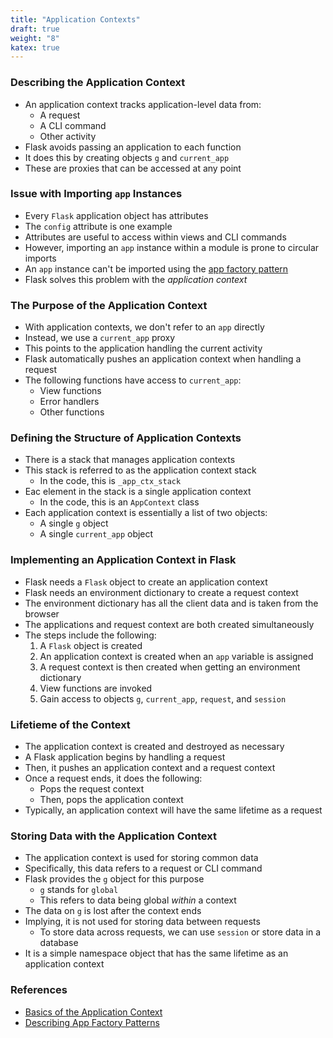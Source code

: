 ```yaml
---
title: "Application Contexts"
draft: true
weight: "8"
katex: true
---
```


### Describing the Application Context
- An application context tracks application-level data from:
	- A request
	- A CLI command
	- Other activity
- Flask avoids passing an application to each function
- It does this by creating objects `g` and `current_app`
- These are proxies that can be accessed at any point

### Issue with Importing `app` Instances
- Every `Flask` application object has attributes
- The `config` attribute is one example
- Attributes are useful to access within views and CLI commands
- However, importing an `app` instance within a module is prone to circular imports
- An `app` instance can't be imported using the [app factory pattern](https://flask.palletsprojects.com/en/1.1.x/patterns/appfactories/)
- Flask solves this problem with the *application context*

### The Purpose of the Application Context
- With application contexts, we don't refer to an `app` directly
- Instead, we use a `current_app` proxy
- This points to the application handling the current activity
- Flask automatically pushes an application context when handling a request
- The following functions have access to `current_app`:
	- View functions
	- Error handlers
	- Other functions

### Defining the Structure of Application Contexts
- There is a stack that manages application contexts
- This stack is referred to as the application context stack
	- In the code, this is `_app_ctx_stack`
- Eac element in the stack is a single application context
	- In the code, this is an `AppContext` class
- Each application context is essentially a list of two objects:
	- A single `g` object
	- A single `current_app` object

### Implementing an Application Context in Flask
- Flask needs a `Flask` object to create an application context
- Flask needs an environment dictionary to create a request context
- The environment dictionary has all the client data and is taken from the browser
- The applications and request context are both created simultaneously
- The steps include the following:
	1. A `Flask` object is created
	2. An application context is created when an `app` variable is assigned
	3. A request context is then created when getting an environment dictionary
	4. View functions are invoked
	5. Gain access to objects `g`, `current_app`, `request`, and `session`

### Lifetieme of the Context
- The application context is created and destroyed as necessary
- A Flask application begins by handling a request
- Then, it pushes an application context and a request context
- Once a request ends, it does the following:
	- Pops the request context
	- Then, pops the application context
- Typically, an application context will have the same lifetime as a request

### Storing Data with the Application Context
- The application context is used for storing common data
- Specifically, this data refers to a request or CLI command
- Flask provides the `g` object for this purpose
	- `g` stands for `global`
	- This refers to data being global *within* a context
- The data on `g` is lost after the context ends
- Implying, it is not used for storing data between requests
	- To store data across requests, we can use `session` or store data in a database
- It is a simple namespace object that has the same lifetime as an application context

### References
- [Basics of the Application Context](https://flask.palletsprojects.com/en/1.1.x/appcontext/)
- [Describing App Factory Patterns](https://flask.palletsprojects.com/en/1.1.x/patterns/appfactories/)
